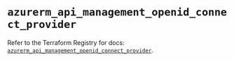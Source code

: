 # `azurerm_api_management_openid_connect_provider`

Refer to the Terraform Registry for docs: [`azurerm_api_management_openid_connect_provider`](https://registry.terraform.io/providers/hashicorp/azurerm/3.104.2/docs/resources/api_management_openid_connect_provider).
